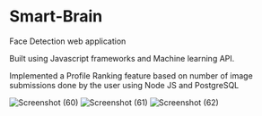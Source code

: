 # Smart-Brain
Face Detection web application

Built using Javascript frameworks and Machine learning API.

Implemented a Profile Ranking feature based on number of image submissions done by the user using Node JS and PostgreSQL

![Screenshot (60)](https://user-images.githubusercontent.com/51030015/115149887-b56e5980-a083-11eb-80ac-101c4526f48c.png)
![Screenshot (61)](https://user-images.githubusercontent.com/51030015/115149890-b8694a00-a083-11eb-8f3b-06d27aa305d7.png)
![Screenshot (62)](https://user-images.githubusercontent.com/51030015/115149880-ae474b80-a083-11eb-8a19-77514b884a30.png)
